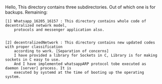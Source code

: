 Hello, 
    This directory contains three subdirectories.
    Out of which one is for backups. Remaining:


    [1] Whatsapp_16205_16157 : This directory contains whole code of decentralized network model,
        protocols and messenger application also.
    
    
    [2] decentralizedNetwork : This directory contains new updated codes with proper classification 
        according to work. [Separation of concerns]
        I have provided a library for Sockets in C, Library is for making sockets in C easy to use.
        And I have implemented whatsappARP protocol tobe executed as daemon [server] process. It is 
        executed by systemd at the time of booting up the operating system.

